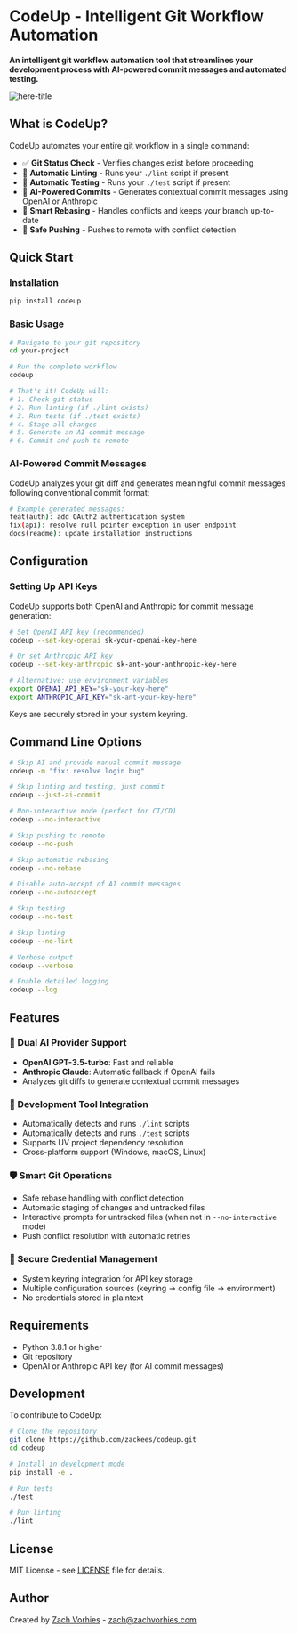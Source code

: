 # CodeUp - Intelligent Git Workflow Automation

**An intelligent git workflow automation tool that streamlines your development process with AI-powered commit messages and automated testing.**

![here-title](https://github.com/user-attachments/assets/c661d973-3f44-4a70-b3ae-cb75bbf09285)

## What is CodeUp?

CodeUp automates your entire git workflow in a single command:
- ✅ **Git Status Check** - Verifies changes exist before proceeding
- 🧹 **Automatic Linting** - Runs your `./lint` script if present
- 🧪 **Automatic Testing** - Runs your `./test` script if present
- 📝 **AI-Powered Commits** - Generates contextual commit messages using OpenAI or Anthropic
- 🔄 **Smart Rebasing** - Handles conflicts and keeps your branch up-to-date
- 🚀 **Safe Pushing** - Pushes to remote with conflict detection

## Quick Start

### Installation

```bash
pip install codeup
```

### Basic Usage

```bash
# Navigate to your git repository
cd your-project

# Run the complete workflow
codeup

# That's it! CodeUp will:
# 1. Check git status
# 2. Run linting (if ./lint exists)
# 3. Run tests (if ./test exists)
# 4. Stage all changes
# 5. Generate an AI commit message
# 6. Commit and push to remote
```

### AI-Powered Commit Messages

CodeUp analyzes your git diff and generates meaningful commit messages following conventional commit format:

```bash
# Example generated messages:
feat(auth): add OAuth2 authentication system
fix(api): resolve null pointer exception in user endpoint
docs(readme): update installation instructions
```

## Configuration

### Setting Up API Keys

CodeUp supports both OpenAI and Anthropic for commit message generation:

```bash
# Set OpenAI API key (recommended)
codeup --set-key-openai sk-your-openai-key-here

# Or set Anthropic API key
codeup --set-key-anthropic sk-ant-your-anthropic-key-here

# Alternative: use environment variables
export OPENAI_API_KEY="sk-your-key-here"
export ANTHROPIC_API_KEY="sk-ant-your-key-here"
```

Keys are securely stored in your system keyring.

## Command Line Options

```bash
# Skip AI and provide manual commit message
codeup -m "fix: resolve login bug"

# Skip linting and testing, just commit
codeup --just-ai-commit

# Non-interactive mode (perfect for CI/CD)
codeup --no-interactive

# Skip pushing to remote
codeup --no-push

# Skip automatic rebasing
codeup --no-rebase

# Disable auto-accept of AI commit messages
codeup --no-autoaccept

# Skip testing
codeup --no-test

# Skip linting
codeup --no-lint

# Verbose output
codeup --verbose

# Enable detailed logging
codeup --log
```

## Features

### 🤖 Dual AI Provider Support
- **OpenAI GPT-3.5-turbo**: Fast and reliable
- **Anthropic Claude**: Automatic fallback if OpenAI fails
- Analyzes git diffs to generate contextual commit messages

### 🔧 Development Tool Integration
- Automatically detects and runs `./lint` scripts
- Automatically detects and runs `./test` scripts
- Supports UV project dependency resolution
- Cross-platform support (Windows, macOS, Linux)

### 🛡️ Smart Git Operations
- Safe rebase handling with conflict detection
- Automatic staging of changes and untracked files
- Interactive prompts for untracked files (when not in `--no-interactive` mode)
- Push conflict resolution with automatic retries

### 🔐 Secure Credential Management
- System keyring integration for API key storage
- Multiple configuration sources (keyring → config file → environment)
- No credentials stored in plaintext

## Requirements

- Python 3.8.1 or higher
- Git repository
- OpenAI or Anthropic API key (for AI commit messages)

## Development

To contribute to CodeUp:

```bash
# Clone the repository
git clone https://github.com/zackees/codeup.git
cd codeup

# Install in development mode
pip install -e .

# Run tests
./test

# Run linting
./lint
```

## License

MIT License - see [LICENSE](LICENSE) file for details.

## Author

Created by [Zach Vorhies](https://github.com/zackees) - zach@zachvorhies.com
